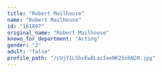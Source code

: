 ```yaml
---
title: "Robert Mailhouse"
name: "Robert Mailhouse"
id: "161897"
original_name: "Robert Mailhouse"
known_for_department: "Acting"
gender: "2"
adult: "false"
profile_path: "/cUjY1LShvEw8LazIeeNK2SnbN20.jpg"
---
```

